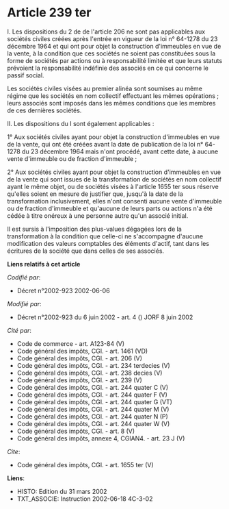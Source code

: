 # Article 239 ter

I. Les dispositions du 2 de de l'article 206 ne sont pas applicables aux sociétés civiles créées après l'entrée en vigueur de
la loi n° 64-1278 du 23 décembre 1964 et qui ont pour objet la construction d'immeubles en vue de la vente, à la condition
que ces sociétés ne soient pas constituées sous la forme de sociétés par actions ou à responsabilité limitée et que leurs
statuts prévoient la responsabilité indéfinie des associés en ce qui concerne le passif social. 

Les sociétés civiles visées au premier alinéa sont soumises au même régime que les sociétés en nom collectif effectuant les
mêmes opérations ; leurs associés sont imposés dans les mêmes conditions que les membres de ces dernières sociétés. 

II. Les dispositions du I sont également applicables : 

1° Aux sociétés civiles ayant pour objet la construction d'immeubles en vue de la vente, qui ont été créées avant la date de
publication de la loi n° 64-1278 du 23 décembre 1964 mais n'ont procédé, avant cette date, à aucune vente d'immeuble ou de
fraction d'immeuble ; 

2° Aux sociétés civiles ayant pour objet la construction d'immeubles en vue de la vente qui sont issues de la transformation
de sociétés en nom collectif ayant le même objet, ou de sociétés visées à l'article 1655 ter sous réserve qu'elles soient en
mesure de justifier que, jusqu'à la date de la transformation inclusivement, elles n'ont consenti aucune vente d'immeuble ou
de fraction d'immeuble et qu'aucune de leurs parts ou actions n'a été cédée à titre onéreux à une personne autre qu'un
associé initial. 

Il est sursis à l'imposition des plus-values dégagées lors de la transformation à la condition que celle-ci ne s'accompagne
d'aucune modification des valeurs comptables des éléments d'actif, tant dans les écritures de la société que dans celles de
ses associés.

**Liens relatifs à cet article**

_Codifié par_:

  - Décret n°2002-923 2002-06-06

_Modifié par_:

  - Décret n°2002-923 du 6 juin 2002 - art. 4 () JORF 8 juin 2002

_Cité par_:

  - Code de commerce - art. A123-84 (V)
  - Code général des impôts, CGI. - art. 1461 (VD)
  - Code général des impôts, CGI. - art. 206 (V)
  - Code général des impôts, CGI. - art. 234 terdecies (V)
  - Code général des impôts, CGI. - art. 238 decies (V)
  - Code général des impôts, CGI. - art. 239 (V)
  - Code général des impôts, CGI. - art. 244 quater C (V)
  - Code général des impôts, CGI. - art. 244 quater F (V)
  - Code général des impôts, CGI. - art. 244 quater G (VT)
  - Code général des impôts, CGI. - art. 244 quater M (V)
  - Code général des impôts, CGI. - art. 244 quater N (P)
  - Code général des impôts, CGI. - art. 244 quater W (V)
  - Code général des impôts, CGI. - art. 8 (V)
  - Code général des impôts, annexe 4, CGIAN4. - art. 23 J (V)

_Cite_:

  - Code général des impôts, CGI. - art. 1655 ter (V)

**Liens**:

  - HISTO: Edition du 31 mars 2002
  - TXT_ASSOCIE: Instruction 2002-06-18 4C-3-02
